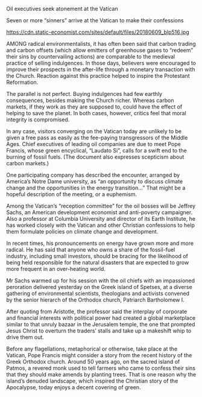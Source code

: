 Oil executives seek atonement at the Vatican

Seven or more “sinners” arrive at the Vatican to make their confessions

https://cdn.static-economist.com/sites/default/files/20180609_blp516.jpg

AMONG radical environmentalists, it has often been said that carbon trading and carbon offsets (which allow emitters of greenhouse gases to “redeem” their sins by countervailing actions) are comparable to the medieval practice of selling indulgences. In those days, believers were encouraged to improve their prospects in the after-life through a monetary transaction with the Church. Reaction against this practice helped to inspire the Protestant Reformation. 

The parallel is not perfect. Buying indulgences had few earthly consequences, besides making the Church richer. Whereas carbon markets, if they work as they are supposed to, could have the effect of helping to save the planet. In both cases, however, critics feel that moral integrity is compromised.

In any case, visitors converging on the Vatican today are unlikely to be given a free pass as easily as the fee-paying transgressors of the Middle Ages. Chief executives of leading oil companies are due to meet Pope Francis, whose green encyclical, “Laudato Si”, calls for a swift end to the burning of fossil fuels. (The document also expresses scepticism about carbon markets.) 

One participating company has described the encounter, arranged by America’s Notre Dame university, as “an opportunity to discuss climate change and the opportunities in the energy transition…” That might be a hopeful description of the meeting, or a euphemism. 

Among the Vatican’s “reception committee” for the oil bosses will be Jeffrey Sachs, an American development economist and anti-poverty campaigner. Also a professor at Columbia University and director of its Earth Institute, he has worked closely with the Vatican and other Christian confessions to help them formulate policies on climate change and development.

In recent times, his pronouncements on energy have grown more and more radical. He has said that anyone who owns a share of the fossil-fuel industry, including small investors, should be bracing for the likelihood of being held responsible for the natural disasters that are expected to grow more frequent in an over-heating world.    

Mr Sachs warmed up for his session with the oil chiefs with an impassioned peroration delivered yesterday on the Greek island of Spetses, at a diverse gathering of environmental scientists, theologians and activists convened by the senior hierarch of the Orthodox church, Patriarch Bartholomew I. 

After quoting from Aristotle, the professor said the interplay of corporate and financial interests with political power had created a global marketplace similar to that unruly bazaar in the Jerusalem temple, the one that prompted Jesus Christ to overturn the traders’ stalls and take up a makeshift whip to drive them out. 

Before any flagellations, metaphorical or otherwise, take place at the Vatican, Pope Francis might consider a story from the recent history of the Greek Orthodox church. Around 50 years ago, on the sacred island of Patmos, a revered monk used to tell farmers who came to confess their sins that they should make amends by planting trees. That is one reason why the island’s denuded landscape, which inspired the Christian story of the Apocalypse, today enjoys a decent covering of green.